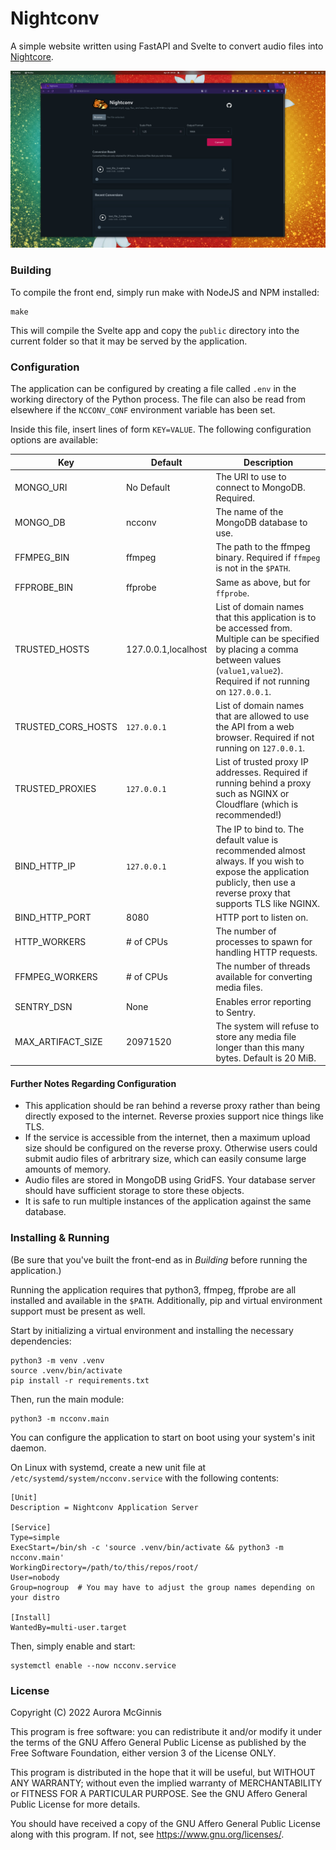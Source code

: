 # Nightconv

A simple website written using FastAPI and Svelte to convert audio files into [Nightcore](https://en.wikipedia.org/wiki/Nightcore).

![Screenshot of Nightconv](/.github/img1.jpg)

### Building

To compile the front end, simply run make with NodeJS and NPM installed:

```shell
make
```

This will compile the Svelte app and copy the `public` directory into the current folder so that it may be served by the application.

### Configuration

The application can be configured by creating a file called `.env` in the working directory of the Python process. The file can also be read from elsewhere if the `NCCONV_CONF` environment variable has been set.

Inside this file, insert lines of form `KEY=VALUE`. The following configuration options are available:

| Key | Default | Description |
|-----|---------|-------------|
|MONGO_URI|No Default|The URI to use to connect to MongoDB. Required.|
|MONGO_DB|ncconv|The name of the MongoDB database to use.|
|FFMPEG_BIN|ffmpeg|The path to the ffmpeg binary. Required if `ffmpeg` is not in the `$PATH`.|
|FFPROBE_BIN|ffprobe|Same as above, but for `ffprobe`.|
|TRUSTED_HOSTS|127.0.0.1,localhost|List of domain names that this application is to be accessed from. Multiple can be specified by placing a comma between values (`value1,value2`). Required if not running on `127.0.0.1`.|
|TRUSTED_CORS_HOSTS|`127.0.0.1`|List of domain names that are allowed to use the API from a web browser. Required if not running on `127.0.0.1`.|
|TRUSTED_PROXIES|`127.0.0.1`|List of trusted proxy IP addresses. Required if running behind a proxy such as NGINX or Cloudflare (which is recommended!)|
|BIND_HTTP_IP|`127.0.0.1`|The IP to bind to. The default value is recommended almost always. If you wish to expose the application publicly, then use a reverse proxy that supports TLS like NGINX.|
|BIND_HTTP_PORT|8080|HTTP port to listen on.|
|HTTP_WORKERS|# of CPUs|The number of processes to spawn for handling HTTP requests.|
|FFMPEG_WORKERS|# of CPUs|The number of threads available for converting media files.|
|SENTRY_DSN|None|Enables error reporting to Sentry.|
|MAX_ARTIFACT_SIZE|20971520|The system will refuse to store any media file longer than this many bytes. Default is 20 MiB.

#### Further Notes Regarding Configuration

- This application should be ran behind a reverse proxy rather than being directly exposed to the internet. Reverse proxies support nice things like TLS.
- If the service is accessible from the internet, then a maximum upload size should be configured on the reverse proxy. Otherwise users could submit audio files of arbritrary size, which can easily consume large amounts of memory.
- Audio files are stored in MongoDB using GridFS. Your database server should have sufficient storage to store these objects.
- It is safe to run multiple instances of the application against the same database.

### Installing & Running

(Be sure that you've built the front-end as in *Building* before running the application.)

Running the application requires that python3, ffmpeg, ffprobe are all installed and available in the `$PATH`. Additionally, pip and virtual environment support must be present as well.

Start by initializing a virtual environment and installing the necessary dependencies:

```shell
python3 -m venv .venv
source .venv/bin/activate
pip install -r requirements.txt
```

Then, run the main module:

```shell
python3 -m ncconv.main
```

You can configure the application to start on boot using your system's init daemon.

On Linux with systemd, create a new unit file at `/etc/systemd/system/ncconv.service` with the following contents:

```
[Unit]
Description = Nightconv Application Server

[Service]
Type=simple
ExecStart=/bin/sh -c 'source .venv/bin/activate && python3 -m ncconv.main'
WorkingDirectory=/path/to/this/repos/root/
User=nobody
Group=nogroup  # You may have to adjust the group names depending on your distro

[Install]
WantedBy=multi-user.target
```

Then, simply enable and start:

```shell
systemctl enable --now ncconv.service
```

### License

Copyright (C) 2022  Aurora McGinnis

This program is free software: you can redistribute it and/or modify it under the terms of the GNU Affero General Public License as published by the Free Software Foundation, either version 3 of the License ONLY.

This program is distributed in the hope that it will be useful, but WITHOUT ANY WARRANTY; without even the implied warranty of MERCHANTABILITY or FITNESS FOR A PARTICULAR PURPOSE.  See the GNU Affero General Public License for more details.

You should have received a copy of the GNU Affero General Public License along with this program.  If not, see <https://www.gnu.org/licenses/>.